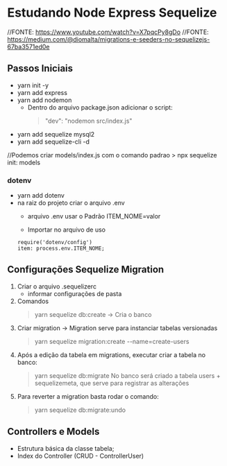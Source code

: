 # Estudando Node Express Sequelize
//FONTE: https://www.youtube.com/watch?v=X7pqcPy8gDo
//FONTE: https://medium.com/@diomalta/migrations-e-seeders-no-sequelizejs-67ba3571ed0e


## Passos Iniciais
- yarn init -y
- yarn add express 
- yarn add nodemon
    * Dentro do arquivo package.json adicionar o script:
        > "dev": "nodemon src/index.js"
- yarn add sequelize mysql2
- yarn add sequelize-cli -d

//Podemos criar models/index.js com o comando padrao > npx sequelize init: models

### dotenv
- yarn add dotenv
- na raiz do projeto criar o arquivo .env
    * arquivo .env usar o Padrão
    ITEM_NOME=valor

    * Importar no arquivo de uso
    ```
    require('dotenv/config')
    item: process.env.ITEM_NOME;
    ````

## Configurações Sequelize Migration

1. Criar o arquivo .sequelizerc
    - informar configurações de pasta
2. Comandos
    > yarn sequelize db:create -> Cria o banco
3. Criar migration -> Migration serve para instanciar tabelas versionadas
    > yarn sequelize migration:create --name=create-users
4. Após a edição da tabela em migrations, executar criar a tabela no banco:
    > yarn sequelize db:migrate
    No banco será criado a tabela users + sequelizemeta, que serve para registrar as alterações
5. Para reverter a migration basta rodar o comando:
    > yarn sequelize db:migrate:undo

## Controllers e Models

- Estrutura básica da classe tabela;
- Index do Controller (CRUD - ControllerUser)


